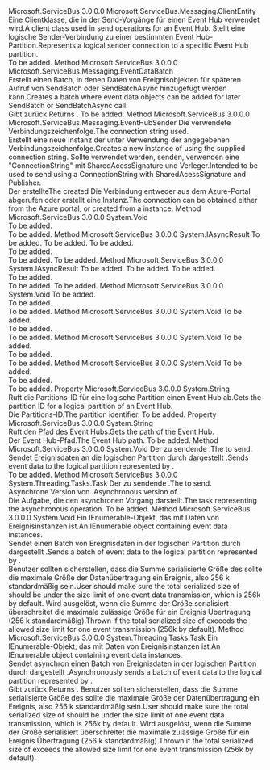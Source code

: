 <Type Name="EventHubSender" FullName="Microsoft.ServiceBus.Messaging.EventHubSender">
  <TypeSignature Language="C#" Value="public sealed class EventHubSender : Microsoft.ServiceBus.Messaging.ClientEntity" />
  <TypeSignature Language="ILAsm" Value=".class public auto ansi sealed beforefieldinit EventHubSender extends Microsoft.ServiceBus.Messaging.ClientEntity" />
  <TypeSignature Language="DocId" Value="T:Microsoft.ServiceBus.Messaging.EventHubSender" />
  <TypeSignature Language="VB.NET" Value="Public NotInheritable Class EventHubSender&#xA;Inherits ClientEntity" />
  <TypeSignature Language="F#" Value="type EventHubSender = class&#xA;    inherit ClientEntity" />
  <AssemblyInfo>
    <AssemblyName>Microsoft.ServiceBus</AssemblyName>
    <AssemblyVersion>3.0.0.0</AssemblyVersion>
  </AssemblyInfo>
  <Base>
    <BaseTypeName>Microsoft.ServiceBus.Messaging.ClientEntity</BaseTypeName>
  </Base>
  <Interfaces />
  <Docs>
    <summary><span data-ttu-id="da4b7-101">Eine Clientklasse, die in der Send-Vorgänge für einen Event Hub verwendet wird.</span><span class="sxs-lookup"><span data-stu-id="da4b7-101">A client class used in send operations for an Event Hub.</span></span>
            <span data-ttu-id="da4b7-102">Stellt eine logische Sender-Verbindung zu einer bestimmten Event Hub-Partition.</span><span class="sxs-lookup"><span data-stu-id="da4b7-102">Represents a logical sender connection to a specific Event Hub partition.</span></span></summary>
    <remarks>To be added.</remarks>
  </Docs>
  <Members>
    <Member MemberName="CreateBatch">
      <MemberSignature Language="C#" Value="public Microsoft.ServiceBus.Messaging.EventDataBatch CreateBatch ();" />
      <MemberSignature Language="ILAsm" Value=".method public hidebysig instance class Microsoft.ServiceBus.Messaging.EventDataBatch CreateBatch() cil managed" />
      <MemberSignature Language="DocId" Value="M:Microsoft.ServiceBus.Messaging.EventHubSender.CreateBatch" />
      <MemberSignature Language="VB.NET" Value="Public Function CreateBatch () As EventDataBatch" />
      <MemberSignature Language="F#" Value="member this.CreateBatch : unit -&gt; Microsoft.ServiceBus.Messaging.EventDataBatch" Usage="eventHubSender.CreateBatch " />
      <MemberType>Method</MemberType>
      <AssemblyInfo>
        <AssemblyName>Microsoft.ServiceBus</AssemblyName>
        <AssemblyVersion>3.0.0.0</AssemblyVersion>
      </AssemblyInfo>
      <ReturnValue>
        <ReturnType>Microsoft.ServiceBus.Messaging.EventDataBatch</ReturnType>
      </ReturnValue>
      <Parameters />
      <Docs>
        <summary><span data-ttu-id="da4b7-103">Erstellt einen Batch, in denen Daten von Ereignisobjekten für späteren Aufruf von SendBatch oder SendBatchAsync hinzugefügt werden kann.</span><span class="sxs-lookup"><span data-stu-id="da4b7-103">Creates a batch where event data objects can be added for later SendBatch or SendBatchAsync call.</span></span></summary>
        <returns><span data-ttu-id="da4b7-104">Gibt <see cref="T:Microsoft.ServiceBus.Messaging.EventDataBatch" />zurück.</span><span class="sxs-lookup"><span data-stu-id="da4b7-104">Returns <see cref="T:Microsoft.ServiceBus.Messaging.EventDataBatch" />.</span></span></returns>
        <remarks>To be added.</remarks>
      </Docs>
    </Member>
    <Member MemberName="CreateFromConnectionString">
      <MemberSignature Language="C#" Value="public static Microsoft.ServiceBus.Messaging.EventHubSender CreateFromConnectionString (string connectionString);" />
      <MemberSignature Language="ILAsm" Value=".method public static hidebysig class Microsoft.ServiceBus.Messaging.EventHubSender CreateFromConnectionString(string connectionString) cil managed" />
      <MemberSignature Language="DocId" Value="M:Microsoft.ServiceBus.Messaging.EventHubSender.CreateFromConnectionString(System.String)" />
      <MemberSignature Language="VB.NET" Value="Public Shared Function CreateFromConnectionString (connectionString As String) As EventHubSender" />
      <MemberSignature Language="F#" Value="static member CreateFromConnectionString : string -&gt; Microsoft.ServiceBus.Messaging.EventHubSender" Usage="Microsoft.ServiceBus.Messaging.EventHubSender.CreateFromConnectionString connectionString" />
      <MemberType>Method</MemberType>
      <AssemblyInfo>
        <AssemblyName>Microsoft.ServiceBus</AssemblyName>
        <AssemblyVersion>3.0.0.0</AssemblyVersion>
      </AssemblyInfo>
      <ReturnValue>
        <ReturnType>Microsoft.ServiceBus.Messaging.EventHubSender</ReturnType>
      </ReturnValue>
      <Parameters>
        <Parameter Name="connectionString" Type="System.String" />
      </Parameters>
      <Docs>
        <param name="connectionString"><span data-ttu-id="da4b7-105">Die verwendete Verbindungszeichenfolge.</span><span class="sxs-lookup"><span data-stu-id="da4b7-105">The connection string used.</span></span></param>
        <summary>
            <span data-ttu-id="da4b7-106">Erstellt eine neue Instanz der <see cref="T:Microsoft.ServiceBus.Messaging.EventHubSender" /> unter Verwendung der angegebenen Verbindungszeichenfolge.</span><span class="sxs-lookup"><span data-stu-id="da4b7-106">Creates a new instance of <see cref="T:Microsoft.ServiceBus.Messaging.EventHubSender" /> using the supplied connection string.</span></span>
            <span data-ttu-id="da4b7-107">Sollte verwendet werden, senden, verwenden eine "ConnectionString" mit SharedAcessSignature und Verleger.</span><span class="sxs-lookup"><span data-stu-id="da4b7-107">Intended to be used to send using a ConnectionString with SharedAcessSignature and Publisher.</span></span>
            </summary>
        <returns><span data-ttu-id="da4b7-108">Der erstellte<see cref="T:Microsoft.ServiceBus.Messaging.EventHubSender" /></span><span class="sxs-lookup"><span data-stu-id="da4b7-108">The created <see cref="T:Microsoft.ServiceBus.Messaging.EventHubSender" /></span></span></returns>
        <remarks><span data-ttu-id="da4b7-109">Die Verbindung entweder aus dem Azure-Portal abgerufen oder erstellt eine <see cref="T:Microsoft.ServiceBus.ServiceBusConnectionStringBuilder" /> Instanz.</span><span class="sxs-lookup"><span data-stu-id="da4b7-109">The connection can be obtained either from the Azure portal, or created from a <see cref="T:Microsoft.ServiceBus.ServiceBusConnectionStringBuilder" /> instance.</span></span></remarks>
      </Docs>
    </Member>
    <Member MemberName="OnAbort">
      <MemberSignature Language="C#" Value="protected override void OnAbort ();" />
      <MemberSignature Language="ILAsm" Value=".method familyhidebysig virtual instance void OnAbort() cil managed" />
      <MemberSignature Language="DocId" Value="M:Microsoft.ServiceBus.Messaging.EventHubSender.OnAbort" />
      <MemberSignature Language="VB.NET" Value="Protected Overrides Sub OnAbort ()" />
      <MemberSignature Language="F#" Value="override this.OnAbort : unit -&gt; unit" Usage="eventHubSender.OnAbort " />
      <MemberType>Method</MemberType>
      <AssemblyInfo>
        <AssemblyName>Microsoft.ServiceBus</AssemblyName>
        <AssemblyVersion>3.0.0.0</AssemblyVersion>
      </AssemblyInfo>
      <ReturnValue>
        <ReturnType>System.Void</ReturnType>
      </ReturnValue>
      <Parameters />
      <Docs>
        <summary>To be added.</summary>
        <remarks>To be added.</remarks>
      </Docs>
    </Member>
    <Member MemberName="OnBeginClose">
      <MemberSignature Language="C#" Value="protected override IAsyncResult OnBeginClose (TimeSpan timeout, AsyncCallback callback, object state);" />
      <MemberSignature Language="ILAsm" Value=".method familyhidebysig virtual instance class System.IAsyncResult OnBeginClose(valuetype System.TimeSpan timeout, class System.AsyncCallback callback, object state) cil managed" />
      <MemberSignature Language="DocId" Value="M:Microsoft.ServiceBus.Messaging.EventHubSender.OnBeginClose(System.TimeSpan,System.AsyncCallback,System.Object)" />
      <MemberSignature Language="VB.NET" Value="Protected Overrides Function OnBeginClose (timeout As TimeSpan, callback As AsyncCallback, state As Object) As IAsyncResult" />
      <MemberSignature Language="F#" Value="override this.OnBeginClose : TimeSpan * AsyncCallback * obj -&gt; IAsyncResult" Usage="eventHubSender.OnBeginClose (timeout, callback, state)" />
      <MemberType>Method</MemberType>
      <AssemblyInfo>
        <AssemblyName>Microsoft.ServiceBus</AssemblyName>
        <AssemblyVersion>3.0.0.0</AssemblyVersion>
      </AssemblyInfo>
      <ReturnValue>
        <ReturnType>System.IAsyncResult</ReturnType>
      </ReturnValue>
      <Parameters>
        <Parameter Name="timeout" Type="System.TimeSpan" />
        <Parameter Name="callback" Type="System.AsyncCallback" />
        <Parameter Name="state" Type="System.Object" />
      </Parameters>
      <Docs>
        <param name="timeout">To be added.</param>
        <param name="callback">To be added.</param>
        <param name="state">To be added.</param>
        <summary>To be added.</summary>
        <returns>To be added.</returns>
        <remarks>To be added.</remarks>
      </Docs>
    </Member>
    <Member MemberName="OnBeginOpen">
      <MemberSignature Language="C#" Value="protected override IAsyncResult OnBeginOpen (TimeSpan timeout, AsyncCallback callback, object state);" />
      <MemberSignature Language="ILAsm" Value=".method familyhidebysig virtual instance class System.IAsyncResult OnBeginOpen(valuetype System.TimeSpan timeout, class System.AsyncCallback callback, object state) cil managed" />
      <MemberSignature Language="DocId" Value="M:Microsoft.ServiceBus.Messaging.EventHubSender.OnBeginOpen(System.TimeSpan,System.AsyncCallback,System.Object)" />
      <MemberSignature Language="VB.NET" Value="Protected Overrides Function OnBeginOpen (timeout As TimeSpan, callback As AsyncCallback, state As Object) As IAsyncResult" />
      <MemberSignature Language="F#" Value="override this.OnBeginOpen : TimeSpan * AsyncCallback * obj -&gt; IAsyncResult" Usage="eventHubSender.OnBeginOpen (timeout, callback, state)" />
      <MemberType>Method</MemberType>
      <AssemblyInfo>
        <AssemblyName>Microsoft.ServiceBus</AssemblyName>
        <AssemblyVersion>3.0.0.0</AssemblyVersion>
      </AssemblyInfo>
      <ReturnValue>
        <ReturnType>System.IAsyncResult</ReturnType>
      </ReturnValue>
      <Parameters>
        <Parameter Name="timeout" Type="System.TimeSpan" />
        <Parameter Name="callback" Type="System.AsyncCallback" />
        <Parameter Name="state" Type="System.Object" />
      </Parameters>
      <Docs>
        <param name="timeout">To be added.</param>
        <param name="callback">To be added.</param>
        <param name="state">To be added.</param>
        <summary>To be added.</summary>
        <returns>To be added.</returns>
        <remarks>To be added.</remarks>
      </Docs>
    </Member>
    <Member MemberName="OnClose">
      <MemberSignature Language="C#" Value="protected override void OnClose (TimeSpan timeout);" />
      <MemberSignature Language="ILAsm" Value=".method familyhidebysig virtual instance void OnClose(valuetype System.TimeSpan timeout) cil managed" />
      <MemberSignature Language="DocId" Value="M:Microsoft.ServiceBus.Messaging.EventHubSender.OnClose(System.TimeSpan)" />
      <MemberSignature Language="VB.NET" Value="Protected Overrides Sub OnClose (timeout As TimeSpan)" />
      <MemberSignature Language="F#" Value="override this.OnClose : TimeSpan -&gt; unit" Usage="eventHubSender.OnClose timeout" />
      <MemberType>Method</MemberType>
      <AssemblyInfo>
        <AssemblyName>Microsoft.ServiceBus</AssemblyName>
        <AssemblyVersion>3.0.0.0</AssemblyVersion>
      </AssemblyInfo>
      <ReturnValue>
        <ReturnType>System.Void</ReturnType>
      </ReturnValue>
      <Parameters>
        <Parameter Name="timeout" Type="System.TimeSpan" />
      </Parameters>
      <Docs>
        <param name="timeout">To be added.</param>
        <summary>To be added.</summary>
        <remarks>To be added.</remarks>
      </Docs>
    </Member>
    <Member MemberName="OnEndClose">
      <MemberSignature Language="C#" Value="protected override void OnEndClose (IAsyncResult result);" />
      <MemberSignature Language="ILAsm" Value=".method familyhidebysig virtual instance void OnEndClose(class System.IAsyncResult result) cil managed" />
      <MemberSignature Language="DocId" Value="M:Microsoft.ServiceBus.Messaging.EventHubSender.OnEndClose(System.IAsyncResult)" />
      <MemberSignature Language="VB.NET" Value="Protected Overrides Sub OnEndClose (result As IAsyncResult)" />
      <MemberSignature Language="F#" Value="override this.OnEndClose : IAsyncResult -&gt; unit" Usage="eventHubSender.OnEndClose result" />
      <MemberType>Method</MemberType>
      <AssemblyInfo>
        <AssemblyName>Microsoft.ServiceBus</AssemblyName>
        <AssemblyVersion>3.0.0.0</AssemblyVersion>
      </AssemblyInfo>
      <ReturnValue>
        <ReturnType>System.Void</ReturnType>
      </ReturnValue>
      <Parameters>
        <Parameter Name="result" Type="System.IAsyncResult" />
      </Parameters>
      <Docs>
        <param name="result">To be added.</param>
        <summary>To be added.</summary>
        <remarks>To be added.</remarks>
      </Docs>
    </Member>
    <Member MemberName="OnEndOpen">
      <MemberSignature Language="C#" Value="protected override void OnEndOpen (IAsyncResult result);" />
      <MemberSignature Language="ILAsm" Value=".method familyhidebysig virtual instance void OnEndOpen(class System.IAsyncResult result) cil managed" />
      <MemberSignature Language="DocId" Value="M:Microsoft.ServiceBus.Messaging.EventHubSender.OnEndOpen(System.IAsyncResult)" />
      <MemberSignature Language="VB.NET" Value="Protected Overrides Sub OnEndOpen (result As IAsyncResult)" />
      <MemberSignature Language="F#" Value="override this.OnEndOpen : IAsyncResult -&gt; unit" Usage="eventHubSender.OnEndOpen result" />
      <MemberType>Method</MemberType>
      <AssemblyInfo>
        <AssemblyName>Microsoft.ServiceBus</AssemblyName>
        <AssemblyVersion>3.0.0.0</AssemblyVersion>
      </AssemblyInfo>
      <ReturnValue>
        <ReturnType>System.Void</ReturnType>
      </ReturnValue>
      <Parameters>
        <Parameter Name="result" Type="System.IAsyncResult" />
      </Parameters>
      <Docs>
        <param name="result">To be added.</param>
        <summary>To be added.</summary>
        <remarks>To be added.</remarks>
      </Docs>
    </Member>
    <Member MemberName="OnOpen">
      <MemberSignature Language="C#" Value="protected override void OnOpen (TimeSpan timeout);" />
      <MemberSignature Language="ILAsm" Value=".method familyhidebysig virtual instance void OnOpen(valuetype System.TimeSpan timeout) cil managed" />
      <MemberSignature Language="DocId" Value="M:Microsoft.ServiceBus.Messaging.EventHubSender.OnOpen(System.TimeSpan)" />
      <MemberSignature Language="VB.NET" Value="Protected Overrides Sub OnOpen (timeout As TimeSpan)" />
      <MemberSignature Language="F#" Value="override this.OnOpen : TimeSpan -&gt; unit" Usage="eventHubSender.OnOpen timeout" />
      <MemberType>Method</MemberType>
      <AssemblyInfo>
        <AssemblyName>Microsoft.ServiceBus</AssemblyName>
        <AssemblyVersion>3.0.0.0</AssemblyVersion>
      </AssemblyInfo>
      <ReturnValue>
        <ReturnType>System.Void</ReturnType>
      </ReturnValue>
      <Parameters>
        <Parameter Name="timeout" Type="System.TimeSpan" />
      </Parameters>
      <Docs>
        <param name="timeout">To be added.</param>
        <summary>To be added.</summary>
        <remarks>To be added.</remarks>
      </Docs>
    </Member>
    <Member MemberName="PartitionId">
      <MemberSignature Language="C#" Value="public string PartitionId { get; }" />
      <MemberSignature Language="ILAsm" Value=".property instance string PartitionId" />
      <MemberSignature Language="DocId" Value="P:Microsoft.ServiceBus.Messaging.EventHubSender.PartitionId" />
      <MemberSignature Language="VB.NET" Value="Public ReadOnly Property PartitionId As String" />
      <MemberSignature Language="F#" Value="member this.PartitionId : string" Usage="Microsoft.ServiceBus.Messaging.EventHubSender.PartitionId" />
      <MemberType>Property</MemberType>
      <AssemblyInfo>
        <AssemblyName>Microsoft.ServiceBus</AssemblyName>
        <AssemblyVersion>3.0.0.0</AssemblyVersion>
      </AssemblyInfo>
      <ReturnValue>
        <ReturnType>System.String</ReturnType>
      </ReturnValue>
      <Docs>
        <summary><span data-ttu-id="da4b7-110">Ruft die Partitions-ID für eine logische Partition einen Event Hub ab.</span><span class="sxs-lookup"><span data-stu-id="da4b7-110">Gets the partition ID for a logical partition of an Event Hub.</span></span></summary>
        <value><span data-ttu-id="da4b7-111">Die Partitions-ID.</span><span class="sxs-lookup"><span data-stu-id="da4b7-111">The partition identifier.</span></span></value>
        <remarks>To be added.</remarks>
      </Docs>
    </Member>
    <Member MemberName="Path">
      <MemberSignature Language="C#" Value="public string Path { get; }" />
      <MemberSignature Language="ILAsm" Value=".property instance string Path" />
      <MemberSignature Language="DocId" Value="P:Microsoft.ServiceBus.Messaging.EventHubSender.Path" />
      <MemberSignature Language="VB.NET" Value="Public ReadOnly Property Path As String" />
      <MemberSignature Language="F#" Value="member this.Path : string" Usage="Microsoft.ServiceBus.Messaging.EventHubSender.Path" />
      <MemberType>Property</MemberType>
      <AssemblyInfo>
        <AssemblyName>Microsoft.ServiceBus</AssemblyName>
        <AssemblyVersion>3.0.0.0</AssemblyVersion>
      </AssemblyInfo>
      <ReturnValue>
        <ReturnType>System.String</ReturnType>
      </ReturnValue>
      <Docs>
        <summary><span data-ttu-id="da4b7-112">Ruft den Pfad des Event Hubs.</span><span class="sxs-lookup"><span data-stu-id="da4b7-112">Gets the path of the Event Hub.</span></span></summary>
        <value><span data-ttu-id="da4b7-113">Der Event Hub-Pfad.</span><span class="sxs-lookup"><span data-stu-id="da4b7-113">The Event Hub path.</span></span></value>
        <remarks>To be added.</remarks>
      </Docs>
    </Member>
    <Member MemberName="Send">
      <MemberSignature Language="C#" Value="public void Send (Microsoft.ServiceBus.Messaging.EventData data);" />
      <MemberSignature Language="ILAsm" Value=".method public hidebysig instance void Send(class Microsoft.ServiceBus.Messaging.EventData data) cil managed" />
      <MemberSignature Language="DocId" Value="M:Microsoft.ServiceBus.Messaging.EventHubSender.Send(Microsoft.ServiceBus.Messaging.EventData)" />
      <MemberSignature Language="VB.NET" Value="Public Sub Send (data As EventData)" />
      <MemberSignature Language="F#" Value="member this.Send : Microsoft.ServiceBus.Messaging.EventData -&gt; unit" Usage="eventHubSender.Send data" />
      <MemberType>Method</MemberType>
      <AssemblyInfo>
        <AssemblyName>Microsoft.ServiceBus</AssemblyName>
        <AssemblyVersion>3.0.0.0</AssemblyVersion>
      </AssemblyInfo>
      <ReturnValue>
        <ReturnType>System.Void</ReturnType>
      </ReturnValue>
      <Parameters>
        <Parameter Name="data" Type="Microsoft.ServiceBus.Messaging.EventData" />
      </Parameters>
      <Docs>
        <param name="data"><span data-ttu-id="da4b7-114">Der zu sendende <see cref="T:Microsoft.ServiceBus.Messaging.EventData" />.</span><span class="sxs-lookup"><span data-stu-id="da4b7-114">The <see cref="T:Microsoft.ServiceBus.Messaging.EventData" /> to send.</span></span></param>
        <summary><span data-ttu-id="da4b7-115">Sendet Ereignisdaten an die logischen Partition durch dargestellt <see cref="P:Microsoft.ServiceBus.Messaging.EventHubSender.PartitionId" />.</span><span class="sxs-lookup"><span data-stu-id="da4b7-115">Sends event data to the logical partition represented by <see cref="P:Microsoft.ServiceBus.Messaging.EventHubSender.PartitionId" />.</span></span></summary>
        <remarks>To be added.</remarks>
      </Docs>
    </Member>
    <Member MemberName="SendAsync">
      <MemberSignature Language="C#" Value="public System.Threading.Tasks.Task SendAsync (Microsoft.ServiceBus.Messaging.EventData data);" />
      <MemberSignature Language="ILAsm" Value=".method public hidebysig instance class System.Threading.Tasks.Task SendAsync(class Microsoft.ServiceBus.Messaging.EventData data) cil managed" />
      <MemberSignature Language="DocId" Value="M:Microsoft.ServiceBus.Messaging.EventHubSender.SendAsync(Microsoft.ServiceBus.Messaging.EventData)" />
      <MemberSignature Language="VB.NET" Value="Public Function SendAsync (data As EventData) As Task" />
      <MemberSignature Language="F#" Value="member this.SendAsync : Microsoft.ServiceBus.Messaging.EventData -&gt; System.Threading.Tasks.Task" Usage="eventHubSender.SendAsync data" />
      <MemberType>Method</MemberType>
      <AssemblyInfo>
        <AssemblyName>Microsoft.ServiceBus</AssemblyName>
        <AssemblyVersion>3.0.0.0</AssemblyVersion>
      </AssemblyInfo>
      <ReturnValue>
        <ReturnType>System.Threading.Tasks.Task</ReturnType>
      </ReturnValue>
      <Parameters>
        <Parameter Name="data" Type="Microsoft.ServiceBus.Messaging.EventData" />
      </Parameters>
      <Docs>
        <param name="data"><span data-ttu-id="da4b7-116">Der zu sendende <see cref="T:Microsoft.ServiceBus.Messaging.EventData" />.</span><span class="sxs-lookup"><span data-stu-id="da4b7-116">The <see cref="T:Microsoft.ServiceBus.Messaging.EventData" /> to send.</span></span></param>
        <summary><span data-ttu-id="da4b7-117">Asynchrone Version von <see cref="M:Microsoft.ServiceBus.Messaging.EventHubSender.Send(Microsoft.ServiceBus.Messaging.EventData)" />.</span><span class="sxs-lookup"><span data-stu-id="da4b7-117">Asynchronous version of <see cref="M:Microsoft.ServiceBus.Messaging.EventHubSender.Send(Microsoft.ServiceBus.Messaging.EventData)" />.</span></span></summary>
        <returns><span data-ttu-id="da4b7-118">Die Aufgabe, die den asynchronen Vorgang darstellt.</span><span class="sxs-lookup"><span data-stu-id="da4b7-118">The task representing the asynchronous operation.</span></span></returns>
        <remarks>To be added.</remarks>
      </Docs>
    </Member>
    <Member MemberName="SendBatch">
      <MemberSignature Language="C#" Value="public void SendBatch (System.Collections.Generic.IEnumerable&lt;Microsoft.ServiceBus.Messaging.EventData&gt; eventDataList);" />
      <MemberSignature Language="ILAsm" Value=".method public hidebysig instance void SendBatch(class System.Collections.Generic.IEnumerable`1&lt;class Microsoft.ServiceBus.Messaging.EventData&gt; eventDataList) cil managed" />
      <MemberSignature Language="DocId" Value="M:Microsoft.ServiceBus.Messaging.EventHubSender.SendBatch(System.Collections.Generic.IEnumerable{Microsoft.ServiceBus.Messaging.EventData})" />
      <MemberSignature Language="VB.NET" Value="Public Sub SendBatch (eventDataList As IEnumerable(Of EventData))" />
      <MemberSignature Language="F#" Value="member this.SendBatch : seq&lt;Microsoft.ServiceBus.Messaging.EventData&gt; -&gt; unit" Usage="eventHubSender.SendBatch eventDataList" />
      <MemberType>Method</MemberType>
      <AssemblyInfo>
        <AssemblyName>Microsoft.ServiceBus</AssemblyName>
        <AssemblyVersion>3.0.0.0</AssemblyVersion>
      </AssemblyInfo>
      <ReturnValue>
        <ReturnType>System.Void</ReturnType>
      </ReturnValue>
      <Parameters>
        <Parameter Name="eventDataList" Type="System.Collections.Generic.IEnumerable&lt;Microsoft.ServiceBus.Messaging.EventData&gt;" />
      </Parameters>
      <Docs>
        <param name="eventDataList"><span data-ttu-id="da4b7-119">Ein IEnumerable-Objekt, das mit Daten von Ereignisinstanzen ist.</span><span class="sxs-lookup"><span data-stu-id="da4b7-119">An IEnumerable object containing event data instances.</span></span></param>
        <summary><span data-ttu-id="da4b7-120">Sendet einen Batch von Ereignisdaten in der logischen Partition durch dargestellt <see cref="P:Microsoft.ServiceBus.Messaging.EventHubSender.PartitionId" />.</span><span class="sxs-lookup"><span data-stu-id="da4b7-120">Sends a batch of event data to the logical partition represented by <see cref="P:Microsoft.ServiceBus.Messaging.EventHubSender.PartitionId" />.</span></span></summary>
        <remarks><span data-ttu-id="da4b7-121">Benutzer sollten sicherstellen, dass die Summe serialisierte Größe des <paramref name="eventDataList" /> sollte die maximale Größe der Datenübertragung ein Ereignis, also 256 k standardmäßig sein.</span><span class="sxs-lookup"><span data-stu-id="da4b7-121">User should make sure the total serialized size of <paramref name="eventDataList" /> should be under the size limit of one event data transmission, which is 256k by default.</span></span></remarks>
        <exception cref="T:Microsoft.ServiceBus.Messaging.MessageSizeExceededException"><span data-ttu-id="da4b7-122">Wird ausgelöst, wenn die Summe der Größe serialisiert <paramref name="eventDataList" /> überschreitet die maximale zulässige Größe für ein Ereignis Übertragung (256 k standardmäßig).</span><span class="sxs-lookup"><span data-stu-id="da4b7-122">Thrown if the total serialized size of <paramref name="eventDataList" /> exceeds the allowed size limit for one event transmission (256k by default).</span></span></exception>
      </Docs>
    </Member>
    <Member MemberName="SendBatchAsync">
      <MemberSignature Language="C#" Value="public System.Threading.Tasks.Task SendBatchAsync (System.Collections.Generic.IEnumerable&lt;Microsoft.ServiceBus.Messaging.EventData&gt; eventDataList);" />
      <MemberSignature Language="ILAsm" Value=".method public hidebysig instance class System.Threading.Tasks.Task SendBatchAsync(class System.Collections.Generic.IEnumerable`1&lt;class Microsoft.ServiceBus.Messaging.EventData&gt; eventDataList) cil managed" />
      <MemberSignature Language="DocId" Value="M:Microsoft.ServiceBus.Messaging.EventHubSender.SendBatchAsync(System.Collections.Generic.IEnumerable{Microsoft.ServiceBus.Messaging.EventData})" />
      <MemberSignature Language="VB.NET" Value="Public Function SendBatchAsync (eventDataList As IEnumerable(Of EventData)) As Task" />
      <MemberSignature Language="F#" Value="member this.SendBatchAsync : seq&lt;Microsoft.ServiceBus.Messaging.EventData&gt; -&gt; System.Threading.Tasks.Task" Usage="eventHubSender.SendBatchAsync eventDataList" />
      <MemberType>Method</MemberType>
      <AssemblyInfo>
        <AssemblyName>Microsoft.ServiceBus</AssemblyName>
        <AssemblyVersion>3.0.0.0</AssemblyVersion>
      </AssemblyInfo>
      <ReturnValue>
        <ReturnType>System.Threading.Tasks.Task</ReturnType>
      </ReturnValue>
      <Parameters>
        <Parameter Name="eventDataList" Type="System.Collections.Generic.IEnumerable&lt;Microsoft.ServiceBus.Messaging.EventData&gt;" />
      </Parameters>
      <Docs>
        <param name="eventDataList"><span data-ttu-id="da4b7-123">Ein IEnumerable-Objekt, das mit Daten von Ereignisinstanzen ist.</span><span class="sxs-lookup"><span data-stu-id="da4b7-123">An IEnumerable object containing event data instances.</span></span></param>
        <summary><span data-ttu-id="da4b7-124">Sendet asynchron einen Batch von Ereignisdaten in der logischen Partition durch dargestellt <see cref="P:Microsoft.ServiceBus.Messaging.EventHubSender.PartitionId" />.</span><span class="sxs-lookup"><span data-stu-id="da4b7-124">Asynchronously sends a batch of event data to the logical partition represented by <see cref="P:Microsoft.ServiceBus.Messaging.EventHubSender.PartitionId" />.</span></span></summary>
        <returns><span data-ttu-id="da4b7-125">Gibt <see cref="T:System.Threading.Tasks.Task" />zurück.</span><span class="sxs-lookup"><span data-stu-id="da4b7-125">Returns <see cref="T:System.Threading.Tasks.Task" />.</span></span></returns>
        <remarks><span data-ttu-id="da4b7-126">Benutzer sollten sicherstellen, dass die Summe serialisierte Größe des <paramref name="eventDataList" /> sollte die maximale Größe der Datenübertragung ein Ereignis, also 256 k standardmäßig sein.</span><span class="sxs-lookup"><span data-stu-id="da4b7-126">User should make sure the total serialized size of <paramref name="eventDataList" /> should be under the size limit of one event data transmission, which is 256k by default.</span></span></remarks>
        <exception cref="T:Microsoft.ServiceBus.Messaging.MessageSizeExceededException"><span data-ttu-id="da4b7-127">Wird ausgelöst, wenn die Summe der Größe serialisiert <paramref name="eventDataList" /> überschreitet die maximale zulässige Größe für ein Ereignis Übertragung (256 k standardmäßig).</span><span class="sxs-lookup"><span data-stu-id="da4b7-127">Thrown if the total serialized size of <paramref name="eventDataList" /> exceeds the allowed size limit for one event transmission (256k by default).</span></span></exception>
      </Docs>
    </Member>
  </Members>
</Type>